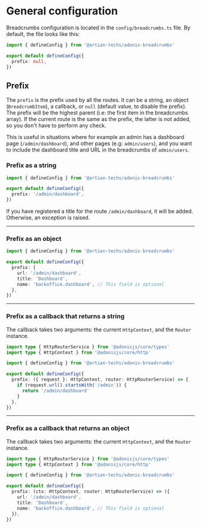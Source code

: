 # General configuration

Breadcrumbs configuration is located in the `config/breadcrumbs.ts` file. By default, the file looks like this:

```ts
import { defineConfig } from '@artian-techs/adonis-breadcrumbs'

export default defineConfig({
  prefix: null,
})
```

## Prefix

The `prefix` is the prefix used by all the routes. It can be a string, an object (`BreadcrumbItem`), a callback, or `null` (default value, to disable the prefix). The prefix will be the highest parent (i.e: the first item in the breadcrumbs array). If the current route is the same as the prefix, the latter is not added, so you don't have to perform any check.

This is useful in situations where for example an admin has a dashboard page (`/admin/dashboard`), and other pages (e.g: `admin/users`), and you want to include the dashboard title and URL in the breadcrumbs of `admin/users`.

### Prefix as a string

```ts
import { defineConfig } from '@artian-techs/adonis-breadcrumbs'

export default defineConfig({
  prefix: '/admin/dashboard',
})
```

If you have registered a title for the route `/admin/dashboard`, it will be added. Otherwise, an exception is raised.

---

### Prefix as an object

```ts
import { defineConfig } from '@artian-techs/adonis-breadcrumbs'

export default defineConfig({
  prefix: {
    url: '/admin/dashboard',
    title: 'Dashboard',
    name: 'backoffice.dashboard', // This field is optional
  },
})
```

---

### Prefix as a callback that returns a string

The callback takes two arguments: the current `HttpContext`, and the `Router` instance.

```ts
import type { HttpRouterService } from '@adonisjs/core/types'
import type { HttpContext } from '@adonisjs/core/http'

import { defineConfig } from '@artian-techs/adonis-breadcrumbs'

export default defineConfig({
  prefix: ({ request }: HttpContext, router: HttpRouterService) => {
    if (request.url().startsWith('/admin')) {
      return '/admin/dashboard'
    }
  },
})
```

---

### Prefix as a callback that returns an object

The callback takes two arguments: the current `HttpContext`, and the `Router` instance.

```ts
import type { HttpRouterService } from '@adonisjs/core/types'
import type { HttpContext } from '@adonisjs/core/http'

import { defineConfig } from '@artian-techs/adonis-breadcrumbs'

export default defineConfig({
  prefix: (ctx: HttpContext, router: HttpRouterService) => ({
    url: '/admin/dashboard',
    title: 'Dashboard',
    name: 'backoffice.dashboard', // This field is optional
  }),
})
```
